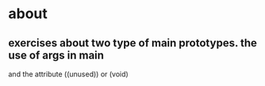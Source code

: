 # about
## exercises about two type of main prototypes. the use of args in main
and the attribute ((unused)) or (void)